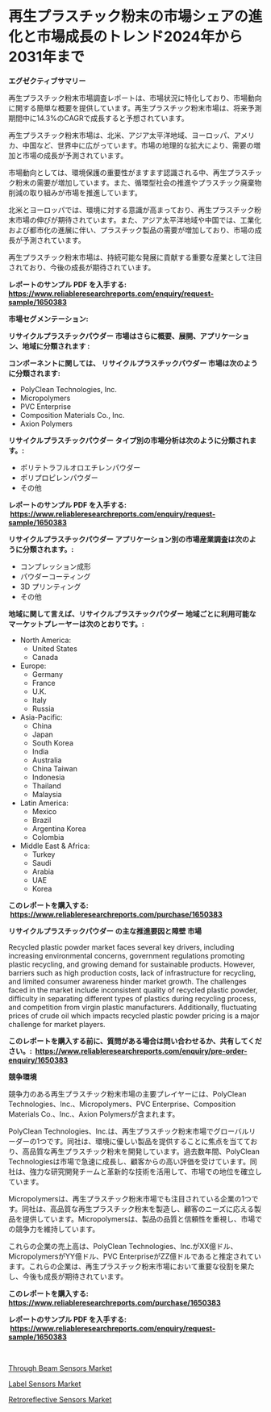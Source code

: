 <p><h1>再生プラスチック粉末の市場シェアの進化と市場成長のトレンド2024年から2031年まで</h1></p><p><strong>エグゼクティブサマリー</strong></p>
<p><p>再生プラスチック粉末市場調査レポートは、市場状況に特化しており、市場動向に関する簡単な概要を提供しています。再生プラスチック粉末市場は、将来予測期間中に14.3%のCAGRで成長すると予想されています。</p><p>再生プラスチック粉末市場は、北米、アジア太平洋地域、ヨーロッパ、アメリカ、中国など、世界中に広がっています。市場の地理的な拡大により、需要の増加と市場の成長が予測されています。</p><p>市場動向としては、環境保護の重要性がますます認識される中、再生プラスチック粉末の需要が増加しています。また、循環型社会の推進やプラスチック廃棄物削減の取り組みが市場を推進しています。</p><p>北米とヨーロッパでは、環境に対する意識が高まっており、再生プラスチック粉末市場の伸びが期待されています。また、アジア太平洋地域や中国では、工業化および都市化の進展に伴い、プラスチック製品の需要が増加しており、市場の成長が予測されています。</p><p>再生プラスチック粉末市場は、持続可能な発展に貢献する重要な産業として注目されており、今後の成長が期待されています。</p></p>
<p><strong>レポートのサンプル PDF を入手する: <a href="https://www.reliableresearchreports.com/enquiry/request-sample/1650383">https://www.reliableresearchreports.com/enquiry/request-sample/1650383</a></strong></p>
<p><strong>市場セグメンテーション:</strong></p>
<p><strong> リサイクルプラスチックパウダー 市場はさらに概要、展開、アプリケーション、地域に分類されます :</strong></p>
<p><strong>コンポーネントに関しては、 リサイクルプラスチックパウダー 市場は次のように分類されます: &nbsp;</strong></p>
<p><ul><li>PolyClean Technologies, Inc.</li><li>Micropolymers</li><li>PVC Enterprise</li><li>Composition Materials Co., Inc.</li><li>Axion Polymers</li></ul></p>
<p><strong> リサイクルプラスチックパウダー タイプ別の市場分析は次のように分類されます。:</strong></p>
<p><ul><li>ポリテトラフルオロエチレンパウダー</li><li>ポリプロピレンパウダー</li><li>その他</li></ul></p>
<p><strong>レポートのサンプル PDF を入手する: &nbsp;<a href="https://www.reliableresearchreports.com/enquiry/request-sample/1650383">https://www.reliableresearchreports.com/enquiry/request-sample/1650383</a></strong></p>
<p><strong> リサイクルプラスチックパウダー アプリケーション別の市場産業調査は次のように分類されます。:</strong></p>
<p><ul><li>コンプレッション成形</li><li>パウダーコーティング</li><li>3D プリンティング</li><li>その他</li></ul></p>
<p><strong>地域に関して言えば、リサイクルプラスチックパウダー 地域ごとに利用可能なマーケットプレーヤーは次のとおりです。:</strong></p>
<p><ul>
    <li>
        North America:
        <ul>
            <li>United States</li>
            <li>Canada</li>
        </ul>
    </li>
    <li>
        Europe:
        <ul>
            <li>Germany</li>
            <li>France</li>
            <li>U.K.</li>
            <li>Italy</li>
            <li>Russia</li>
        </ul>
    </li>
    <li>
        Asia-Pacific:
        <ul>
            <li>China</li>
            <li>Japan</li>
            <li>South Korea</li>
            <li>India</li>
            <li>Australia</li>
            <li>China Taiwan</li>
            <li>Indonesia</li>
            <li>Thailand</li>
            <li>Malaysia</li>
        </ul>
    </li>
    <li>
        Latin America:
        <ul>
            <li>Mexico</li>
            <li>Brazil</li>
            <li>Argentina Korea</li>
            <li>Colombia</li>
        </ul>
    </li>
    <li>
        Middle East & Africa:
        <ul>
            <li>Turkey</li>
            <li>Saudi</li>
            <li>Arabia</li>
            <li>UAE</li>
            <li>Korea</li>
        </ul>
    </li>
    </ul></p>
<p><strong>このレポートを購入する: &nbsp;<a href="https://www.reliableresearchreports.com/purchase/1650383">https://www.reliableresearchreports.com/purchase/1650383</a></strong></p>
<p><strong>リサイクルプラスチックパウダー の主な推進要因と障壁 市場</strong></p>
<p><p>Recycled plastic powder market faces several key drivers, including increasing environmental concerns, government regulations promoting plastic recycling, and growing demand for sustainable products. However, barriers such as high production costs, lack of infrastructure for recycling, and limited consumer awareness hinder market growth. The challenges faced in the market include inconsistent quality of recycled plastic powder, difficulty in separating different types of plastics during recycling process, and competition from virgin plastic manufacturers. Additionally, fluctuating prices of crude oil which impacts recycled plastic powder pricing is a major challenge for market players.</p></p>
<p><strong>このレポートを購入する前に、質問がある場合は問い合わせるか、共有してください。:&nbsp; <a href="https://www.reliableresearchreports.com/enquiry/pre-order-enquiry/1650383">https://www.reliableresearchreports.com/enquiry/pre-order-enquiry/1650383</a></strong></p>
<p><strong>競争環境</strong></p>
<p><p>競争力のある再生プラスチック粉末市場の主要プレイヤーには、PolyClean Technologies、Inc.、Micropolymers、PVC Enterprise、Composition Materials Co.、Inc.、Axion Polymersが含まれます。</p><p>PolyClean Technologies、Inc.は、再生プラスチック粉末市場でグローバルリーダーの1つです。同社は、環境に優しい製品を提供することに焦点を当てており、高品質な再生プラスチック粉末を開発しています。過去数年間、PolyClean Technologiesは市場で急速に成長し、顧客からの高い評価を受けています。同社は、強力な研究開発チームと革新的な技術を活用して、市場での地位を確立しています。</p><p>Micropolymersは、再生プラスチック粉末市場でも注目されている企業の1つです。同社は、高品質な再生プラスチック粉末を製造し、顧客のニーズに応える製品を提供しています。Micropolymersは、製品の品質と信頼性を重視し、市場での競争力を維持しています。</p><p>これらの企業の売上高は、PolyClean Technologies、Inc.がXX億ドル、MicropolymersがYY億ドル、PVC EnterpriseがZZ億ドルであると推定されています。これらの企業は、再生プラスチック粉末市場において重要な役割を果たし、今後も成長が期待されています。</p></p>
<p><strong>このレポートを購入する: &nbsp; <a href="https://www.reliableresearchreports.com/purchase/1650383">https://www.reliableresearchreports.com/purchase/1650383</a></strong></p>
<p><strong>レポートのサンプル PDF を入手する: &nbsp;<a href="https://www.reliableresearchreports.com/enquiry/request-sample/1650383">https://www.reliableresearchreports.com/enquiry/request-sample/1650383</a></strong><strong></strong></p>
<p>&nbsp;</p>
<p><p><a href="https://github.com/redneck06/Market-Research-Report-List-2/blob/main/through-beam-sensors-market.md">Through Beam Sensors Market</a></p><p><a href="https://github.com/mauripalmi/Market-Research-Report-List-2/blob/main/label-sensors-market.md">Label Sensors Market</a></p><p><a href="https://github.com/nicoletavirag/Market-Research-Report-List-2/blob/main/retroreflective-sensors-market.md">Retroreflective Sensors Market</a></p></p>